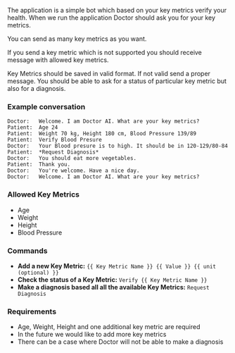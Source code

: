The application is a simple bot which based on your key metrics verify your health.
When we run the application Doctor should ask you for your key metrics.

You can send as many key metrics as you want.

If you send a key metric which is not supported you should receive message with allowed key metrics.

Key Metrics should be saved in valid format. If not valid send a proper message.
You should be able to ask for a status of particular key metric but also for a diagnosis.

### Example conversation

```
Doctor:   Welcome. I am Doctor AI. What are your key metrics?
Patient:  Age 24
Patient:  Weight 70 kg, Height 180 cm, Blood Pressure 139/89
Patient:  Verify Blood Presure
Doctor:   Your Blood presure is to high. It should be in 120-129/80-84
Patient:  *Request Diagnosis*
Doctor:   You should eat more vegetables.
Patient:  Thank you.
Doctor:   You're welcome. Have a nice day.
Doctor:   Welcome. I am Doctor AI. What are your key metrics?
```

### Allowed Key Metrics

- Age
- Weight
- Height
- Blood Pressure

### Commands

-  __Add a new Key Metric:__ `{{ Key Metric Name }} {{ Value }} {{ unit (optional) }}`
- __Check the status of a Key Metric:__ `Verify {{ Key Metric Name }}`
- __Make a diagnosis based all all the available Key Metrics:__ `Request Diagnosis`

### Requirements

- Age, Weight, Height and one additional key metric are required
- In the future we would like to add more key metrics
- There can be a case where Doctor will not be able to make a diagnosis
